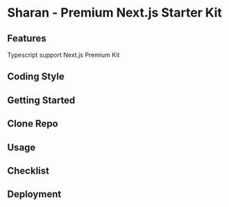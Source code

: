 # Sharan - Premium Next.js Starter Kit

## Features

Typescript support
Next.js Premium Kit

## Coding Style

## Getting Started

## Clone Repo

## Usage

## Checklist

## Deployment

